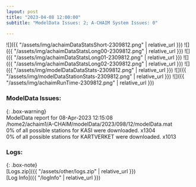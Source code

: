 ```yaml
---
layout: post
title: "2023-04-08 12:00:00"
subtitle: "ModelData Issues: 2; A-CHAIM System Issues: 0"

---
```


![]({{ "/assets/img/achaimDataStatsShort-2309812.png" | relative_url }})
![]({{ "/assets/img/achaimDataStatsLong00-2309812.png" | relative_url }})
![]({{ "/assets/img/achaimDataStatsLong01-2309812.png" | relative_url }})
![]({{ "/assets/img/achaimDataStatsLong02-2309812.png" | relative_url }})
![]({{ "/assets/img/modelDataDataStats-2309812.png" | relative_url }})
![]({{ "/assets/img/modelDataStationStats-2309812.png" | relative_url }})
![]({{ "/assets/img/achaimRunTime-2309812.png" | relative_url }})


### ModelData Issues:  
  
{: .box-warning}  
 ModelData report for 08-Apr-2023 12:15:08   
 /home2/achaim1/A-CHAIM/modelData/2023/098/12/modelData.mat   
 0% of all possible stations for KASI were downloaded. x1304   
 0% of all possible stations for KARTVERKET were downloaded. x1013   
  


### Logs:  
  
{: .box-note}  
[Logs.zip]({{ "/assets/other/logs.zip" | relative_url }})  
[Log Info]({{ "/logInfo" | relative_url }})  

